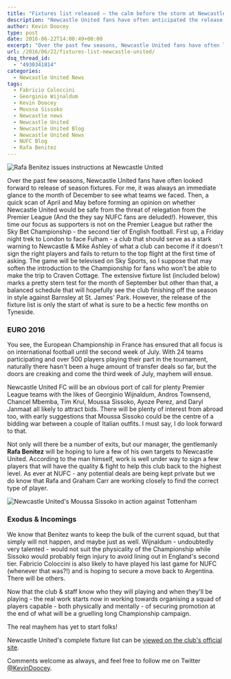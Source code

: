 ```yaml
---
title: "Fixtures list released – the calm before the storm at Newcastle United"
description: "Newcastle United fans have often anticipated the release of a campaign's upcoming fixtures, but this year, Tyneside must adjust to life in the Championship."
author: Kevin Doocey
type: post
date: 2016-06-22T14:00:49+00:00
excerpt: "Over the past few seasons, Newcastle United fans have often looked forward to release of season fixtures. For me, it was always an immediate glance to the month of December to see what teams we faced."
url: /2016/06/22/fixtures-list-newcastle-united/
dsq_thread_id:
  - "4930341814"
categories:
  - Newcastle United News
tags:
  - Fabricio Coloccini
  - Georginio Wijnaldum
  - Kevin Doocey
  - Moussa Sissoko
  - Newcastle news
  - Newcastle United
  - Newcastle United Blog
  - Newcastle United News
  - NUFC Blog
  - Rafa Benitez
---
```


![Rafa Benitez issues instructions at Newcastle United](https://www.tynetime.com/wp-content/uploads/2016/06/Rafa-Benitez-Newcastle-United.jpg "Rafa Benitez")

Over the past few seasons, Newcastle United fans have often looked forward to release of season fixtures. For me, it was always an immediate glance to the month of December to see what teams we faced. Then, a quick scan of April and May before forming an opinion on whether Newcastle United would be safe from the threat of relegation from the Premier League (And the they say NUFC fans are deluded!). However, this time our focus as supporters is not on the Premier League but rather the Sky Bet Championship - the second tier of English football. First up, a Friday night trek to London to face Fulham - a club that should serve as a stark warning to Newcastle & Mike Ashley of what a club can become if it doesn't sign the right players and fails to return to the top flight at the first time of asking. The game will be televised on Sky Sports, so I suppose that may soften the introduction to the Championship for fans who won't be able to make the trip to Craven Cottage. The extensive fixture list (included below) marks a pretty stern test for the month of September but other than that, a balanced schedule that will hopefully see the club finishing off the season in style against Barnsley at St. James' Park. However, the release of the fixture list is only the start of what is sure to be a hectic few months on Tyneside.

### EURO 2016

You see, the European Championship in France has ensured that all focus is on international football until the second week of July. With 24 teams participating and over 500 players playing their part in the tournament, naturally there hasn't been a huge amount of transfer deals so far, but the doors are creaking and come the third week of July, mayhem will ensue.

Newcastle United FC will be an obvious port of call for plenty Premier League teams with the likes of Georginio Wijnaldum, Andros Townsend, Chancel Mbemba, Tim Krul, Moussa Sissoko, Ayoze Perez, and Daryl Janmaat all likely to attract bids. There will be plenty of interest from abroad too, with early suggestions that Moussa Sissoko could be the centre of a bidding war between a couple of Italian outfits. I must say, I do look forward to that.

Not only will there be a number of exits, but our manager, the gentlemanly **Rafa Benitez** will be hoping to lure a few of his own targets to Newcastle United. According to the man himself, work is well under way to sign a few players that will have the quality & fight to help this club back to the highest level. As ever at NUFC - any potential deals are being kept private but we do know that Rafa and Graham Carr are working closely to find the correct type of player.

![Newcastle United's Moussa Sissoko in action against Tottenham](https://www.tynetime.com/wp-content/uploads/2016/06/Moussa-Sissoko-Newcastle-Spurs.jpg "Moussa Sissoko")

### Exodus & Incomings

We know that Benitez wants to keep the bulk of the current squad, but that simply will not happen, and maybe just as well. Wijnaldum - undoubtedly very talented - would not suit the physicality of the Championship while Sissoko would probably feign injury to avoid lining out in England's second tier. Fabricio Coloccini is also likely to have played his last game for NUFC (whenever that was?!) and is hoping to secure a move back to Argentina. There will be others.

Now that the club & staff know who they will playing and when they'll be playing - the real work starts now in working towards organising a squad of players capable - both physically and mentally - of securing promotion at the end of what will be a gruelling long Championship campaign.

The real mayhem has yet to start folks!

Newcastle United's complete fixture list can be [viewed on the club's official site][2].

Comments welcome as always, and feel free to follow me on Twitter [@KevinDoocey][1].

 [1]: https://twitter.com/kevindoocey
 [2]: http://www.nufc.co.uk/articles/20160622/201617-fixtures-announced_2281670_5671028
